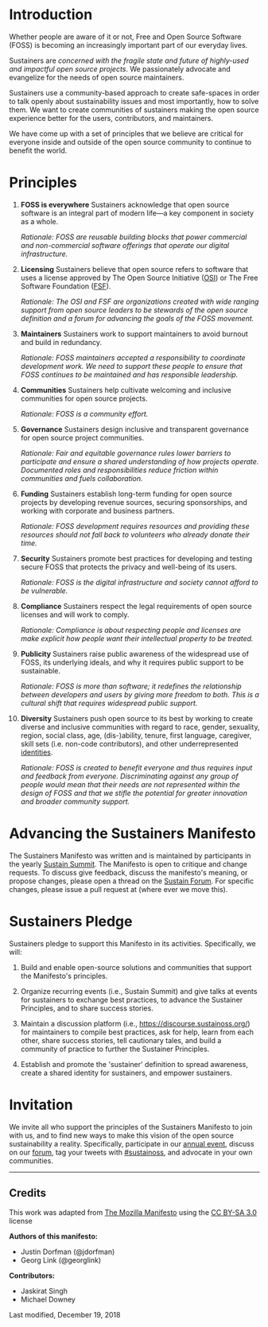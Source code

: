 # Introduction

Whether people are aware of it or not, Free and Open Source Software (FOSS) is becoming an increasingly important part of our everyday lives.

Sustainers are _concerned with the fragile state and future of highly-used and impactful open source projects_. We passionately advocate and evangelize for the needs of open source maintainers.

Sustainers use a community-based approach to create safe-spaces in order to talk openly about sustainability issues and most importantly, how to solve them. We want to create communities of sustainers making the open source experience better for the users, contributors, and maintainers.

We have come up with a set of principles that we believe are critical for everyone inside and outside of the open source community to continue to benefit the world.


# Principles

1.  **FOSS is everywhere**
Sustainers acknowledge that open source software is an integral part of modern life—a key component in society as a whole.

	_Rationale: FOSS are reusable building blocks that power commercial and non-commercial software offerings that operate our digital infrastructure._

1.  **Licensing**
Sustainers believe that open source refers to software that uses a license approved by The Open Source Initiative ([OSI](https://opensource.org/licenses/category)) or The Free Software Foundation ([FSF](https://www.gnu.org/licenses/license-list.en.html)).

	_Rationale: The OSI and FSF are organizations created with wide ranging support from open source leaders to be stewards of the open source definition and a forum for advancing the goals of the FOSS movement._

1.  **Maintainers**
Sustainers work to support maintainers to avoid burnout and build in redundancy.

	_Rationale: FOSS maintainers accepted a responsibility to coordinate development work. We need to support these people to ensure that FOSS continues to be maintained and has responsible leadership._

1.  **Communities**
Sustainers help cultivate welcoming and inclusive communities for open source projects.

	_Rationale: FOSS is a community effort._

1.  **Governance**
Sustainers design inclusive and transparent governance for open source project communities.

	_Rationale: Fair and equitable governance rules lower barriers to participate and ensure a shared understanding of how projects operate. Documented roles and responsibilities reduce friction within communities and fuels collaboration._

1.  **Funding**
Sustainers establish long-term funding for open source projects by developing revenue sources, securing sponsorships, and working with corporate and business partners.

	_Rationale: FOSS development requires resources and providing these resources should not fall back to volunteers who already donate their time._

1.  **Security**
Sustainers promote best practices for developing and testing secure FOSS that protects the privacy and well-being of its users.

	_Rationale: FOSS is the digital infrastructure and society cannot afford to be vulnerable._

1.  **Compliance**
Sustainers respect the legal requirements of open source licenses and will work to comply.

	_Rationale: Compliance is about respecting people and licenses are make explicit how people want their intellectual property to be treated._

1.  **Publicity**
Sustainers raise public awareness of the widespread use of FOSS, its underlying ideals, and why it requires public support to be sustainable.

	_Rationale: FOSS is more than software; it redefines the relationship between developers and users by giving more freedom to both. This is a cultural shift that requires widespread public support._

1.  **Diversity**
Sustainers push open source to its best by working to create diverse and inclusive communities with regard to race, gender, sexuality, region, social class, age, (dis-)ability, tenure, first language, caregiver, skill sets (i.e. non-code contributors), and other underrepresented [identities](https://github.com/chaoss/wg-diversity-inclusion/tree/master/demographic-data#dimensions-of-demographics).

	_Rationale: FOSS is created to benefit everyone and thus requires input and feedback from everyone. Discriminating against any group of people would mean that their needs are not represented within the design of FOSS and that we stifle the potential for greater innovation and broader community support._


# Advancing the Sustainers Manifesto

The Sustainers Manifesto was written and is maintained by participants in the yearly [Sustain Summit](https://sustainoss.org/events/). The Manifesto is open to critique and change requests. To discuss give feedback, discuss the manifesto's meaning, or propose changes, please open a thread on the [Sustain Forum](https://discourse.sustainoss.org/about). For specific changes, please issue a pull request at (where ever we move this).


# Sustainers Pledge


Sustainers pledge to support this Manifesto in its activities. Specifically, we will:


1. Build and enable open-source solutions and communities that support the Manifesto's principles.

2. Organize recurring events (i.e., Sustain Summit) and give talks at events for sustainers to exchange best practices, to advance the Sustainer Principles, and to share success stories.

3. Maintain a discussion platform (i.e., https://discourse.sustainoss.org/) for maintainers to compile best practices, ask for help, learn from each other, share success stories, tell cautionary tales, and build a community of practice to further the Sustainer Principles.

4. Establish and promote the 'sustainer' definition to spread awareness, create a shared identity for sustainers, and empower sustainers.



# Invitation


We invite all who support the principles of the Sustainers Manifesto to join with us, and to find new ways to make this vision of the open source sustainability a reality. Specifically, participate in our [annual event](https://sustainoss.org/events/), discuss on our [forum](https://discourse.sustainoss.org/), tag your tweets with [#sustainoss](https://twitter.com/search?q=%23sustainoss&src=typd), and advocate in your own communities.

---

## Credits

This work was adapted from [The Mozilla Manifesto](https://www.mozilla.org/en-US/about/manifesto/) using the [CC BY-SA 3.0](https://creativecommons.org/licenses/by-sa/3.0/deed.en) license

**Authors of this manifesto:**

*   Justin Dorfman (@jdorfman)
*   Georg Link (@georglink)

**Contributors:**

*   Jaskirat Singh
*   Michael Downey

Last modified, December 19, 2018
